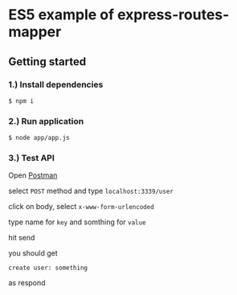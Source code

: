 # ES5 example of express-routes-mapper

## Getting started

### 1.) Install dependencies
```
$ npm i
```

### 2.) Run application
```
$ node app/app.js
```

### 3.) Test API

Open [Postman](https://www.getpostman.com/)

select `POST` method and type `localhost:3339/user`

click on body, select `x-www-form-urlencoded`

type name for `key` and somthing for `value`

hit send

you should get 

`create user: something`

as respond

